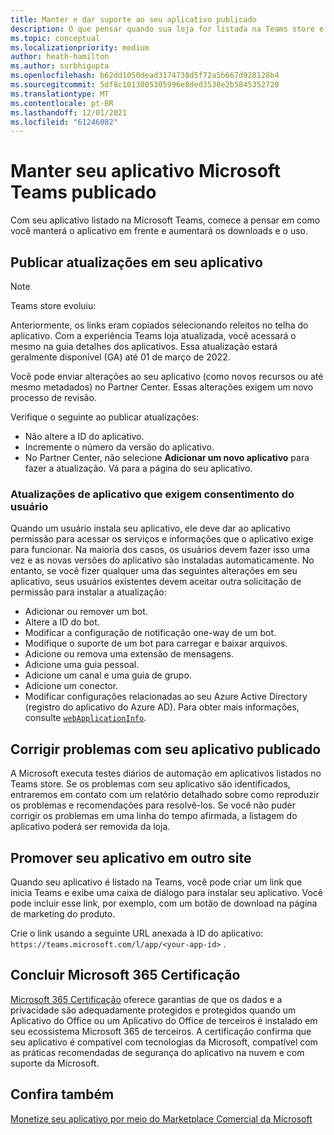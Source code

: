 ```yaml
---
title: Manter e dar suporte ao seu aplicativo publicado
description: O que pensar quando sua loja for listada na Teams store e no AppSource.
ms.topic: conceptual
ms.localizationpriority: medium
author: heath-hamilton
ms.author: surbhigupta
ms.openlocfilehash: b62dd1050dead3174738d5f72a5b667d928128b4
ms.sourcegitcommit: 5df8c1013005305996e8ded3538e2b5845352720
ms.translationtype: MT
ms.contentlocale: pt-BR
ms.lasthandoff: 12/01/2021
ms.locfileid: "61246082"
---
```

# <a name="maintain-your-published-microsoft-teams-app"></a>Manter seu aplicativo Microsoft Teams publicado

Com seu aplicativo listado na Microsoft Teams, comece a pensar em como você manterá o aplicativo em frente e aumentará os downloads e o uso.

## <a name="publish-updates-to-your-app"></a>Publicar atualizações em seu aplicativo

> [!NOTE]
> Teams store evoluiu:
> 
> Anteriormente, os links eram copiados selecionando releitos no telha do aplicativo. Com a experiência Teams loja atualizada, você acessará o mesmo na guia detalhes dos aplicativos. Essa atualização estará geralmente disponível (GA) até 01 de março de 2022.

Você pode enviar alterações ao seu aplicativo (como novos recursos ou até mesmo metadados) no Partner Center. Essas alterações exigem um novo processo de revisão.

Verifique o seguinte ao publicar atualizações:

* Não altere a ID do aplicativo.
* Incremente o número da versão do aplicativo.
* No Partner Center, não selecione **Adicionar um novo aplicativo** para fazer a atualização. Vá para a página do seu aplicativo.

### <a name="app-updates-requiring-user-consent"></a>Atualizações de aplicativo que exigem consentimento do usuário

Quando um usuário instala seu aplicativo, ele deve dar ao aplicativo permissão para acessar os serviços e informações que o aplicativo exige para funcionar. Na maioria dos casos, os usuários devem fazer isso uma vez e as novas versões do aplicativo são instaladas automaticamente.
No entanto, se você fizer qualquer uma das seguintes alterações em seu aplicativo, seus usuários existentes devem aceitar outra solicitação de permissão para instalar a atualização:

* Adicionar ou remover um bot.
* Altere a ID do bot.
* Modificar a configuração de notificação one-way de um bot.
* Modifique o suporte de um bot para carregar e baixar arquivos.
* Adicione ou remova uma extensão de mensagens.
* Adicione uma guia pessoal.
* Adicione um canal e uma guia de grupo.
* Adicione um conector.
* Modificar configurações relacionadas ao seu Azure Active Directory (registro do aplicativo do Azure AD). Para obter mais informações, consulte [`webApplicationInfo`](~/resources/schema/manifest-schema.md#webapplicationinfo).

## <a name="fix-issues-with-your-published-app"></a>Corrigir problemas com seu aplicativo publicado

A Microsoft executa testes diários de automação em aplicativos listados no Teams store. Se os problemas com seu aplicativo são identificados, entraremos em contato com um relatório detalhado sobre como reproduzir os problemas e recomendações para resolvê-los. Se você não puder corrigir os problemas em uma linha do tempo afirmada, a listagem do aplicativo poderá ser removida da loja.

## <a name="promote-your-app-on-another-site"></a>Promover seu aplicativo em outro site

Quando seu aplicativo é listado na Teams, você pode criar um link que inicia Teams e exibe uma caixa de diálogo para instalar seu aplicativo. Você pode incluir esse link, por exemplo, com um botão de download na página de marketing do produto.

Crie o link usando a seguinte URL anexada à ID do aplicativo: `https://teams.microsoft.com/l/app/<your-app-id>` .

## <a name="complete-microsoft-365-certification"></a>Concluir Microsoft 365 Certificação

[Microsoft 365 Certificação](/microsoft-365-app-certification/docs/certification) oferece garantias de que os dados e a privacidade são adequadamente protegidos e protegidos quando um Aplicativo do Office ou um Aplicativo do Office de terceiros é instalado em seu ecossistema Microsoft 365 de terceiros. A certificação confirma que seu aplicativo é compatível com tecnologias da Microsoft, compatível com as práticas recomendadas de segurança do aplicativo na nuvem e com suporte da Microsoft.

## <a name="see-also"></a>Confira também

[Monetize seu aplicativo por meio do Marketplace Comercial da Microsoft](/office/dev/store/monetize-addins-through-microsoft-commercial-marketplace)
